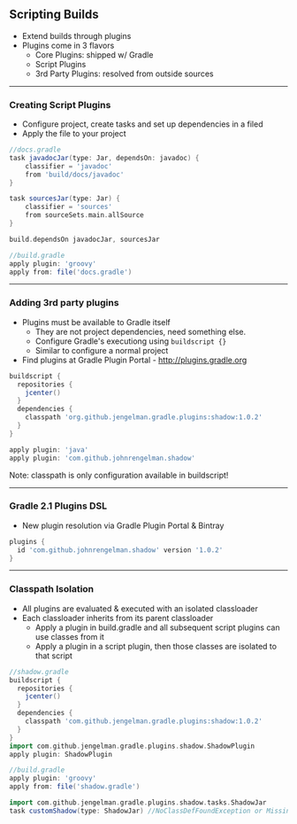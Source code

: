 ## Scripting Builds


* Extend builds through plugins
* Plugins come in 3 flavors
  * Core Plugins: shipped w/ Gradle
  * Script Plugins
  * 3rd Party Plugins: resolved from outside sources

----

### Creating Script Plugins

* Configure project, create tasks and set up dependencies in a filed
* Apply the file to your project

```groovy
//docs.gradle
task javadocJar(type: Jar, dependsOn: javadoc) {
    classifier = 'javadoc'
    from 'build/docs/javadoc'
}

task sourcesJar(type: Jar) {
    classifier = 'sources'
    from sourceSets.main.allSource
}

build.dependsOn javadocJar, sourcesJar

//build.gradle
apply plugin: 'groovy'
apply from: file('docs.gradle')
```

----

### Adding 3rd party plugins

* Plugins must be available to Gradle itself
  * They are not project dependencies, need something else.
  * Configure Gradle's executiong using `buildscript {}`
  * Similar to configure a normal project
* Find plugins at Gradle Plugin Portal - http://plugins.gradle.org

```groovy
buildscript {
  repositories {
    jcenter()
  }
  dependencies {
    classpath 'org.github.jengelman.gradle.plugins:shadow:1.0.2'
  }
}

apply plugin: 'java'
apply plugin: 'com.github.johnrengelman.shadow'
```

Note: classpath is only configuration available in buildscript!

----

### Gradle 2.1 Plugins DSL

* New plugin resolution via Gradle Plugin Portal & Bintray

```groovy
plugins {
  id 'com.github.johnrengelman.shadow' version '1.0.2'
}
```

----

### Classpath Isolation

* All plugins are evaluated & executed with an isolated classloader
* Each classloader inherits from its parent classloader
  * Apply a plugin in build.gradle and all subsequent script plugins can use classes from it
  * Apply a plugin in a script plugin, then those classes are isolated to that script

```groovy
//shadow.gradle
buildscript {
  repositories {
    jcenter()
  }
  dependencies {
    classpath 'com.github.jengelman.gradle.plugins:shadow:1.0.2'
  }
}
import com.github.jengelman.gradle.plugins.shadow.ShadowPlugin
apply plugin: ShadowPlugin

//build.gradle
apply plugin: 'groovy'
apply from: file('shadow.gradle')

import com.github.jengelman.gradle.plugins.shadow.tasks.ShadowJar
task customShadow(type: ShadowJar) //NoClassDefFoundException or MissingPropertyException
```
